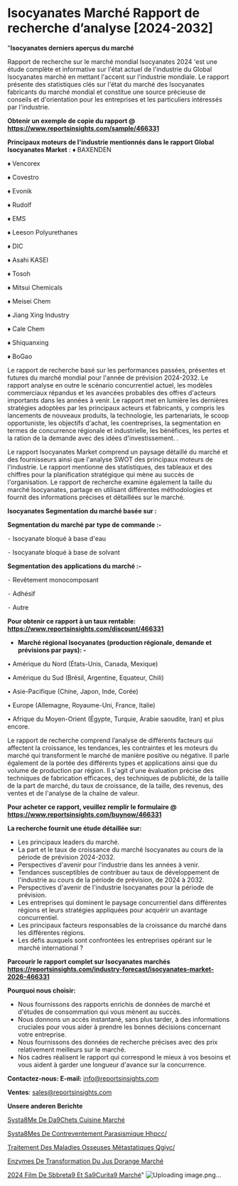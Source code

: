 # Isocyanates Marché Rapport de recherche d’analyse [2024-2032]

"<strong>Isocyanates derniers aperçus du marché</strong>

Rapport de recherche sur le marché mondial Isocyanates 2024 'est une étude complète et informative sur l'état actuel de l'industrie du Global Isocyanates marché en mettant l'accent sur l'industrie mondiale. Le rapport présente des statistiques clés sur l'état du marché des Isocyanates fabricants du marché mondial et constitue une source précieuse de conseils et d'orientation pour les entreprises et les particuliers intéressés par l'industrie.

<strong>Obtenir un exemple de copie du rapport @ <a href=https://www.reportsinsights.com/sample/466331>https://www.reportsinsights.com/sample/466331</a></strong>

<strong>Principaux moteurs de l'industrie mentionnés dans le rapport Global Isocyanates Market</strong> :
♦ BAXENDEN

♦ Vencorex

♦ Covestro

♦ Evonik

♦ Rudolf

♦ EMS

♦ Leeson Polyurethanes

♦ DIC

♦ Asahi KASEI

♦ Tosoh

♦ Mitsui Chemicals

♦ Meisei Chem

♦ Jiang Xing Industry

♦ Cale Chem

♦ Shiquanxing

♦ BoGao

Le rapport de recherche basé sur les performances passées, présentes et futures du marché mondial pour l'année de prévision 2024-2032. Le rapport analyse en outre le scénario concurrentiel actuel, les modèles commerciaux répandus et les avancées probables des offres d'acteurs importants dans les années à venir. Le rapport met en lumière les dernières stratégies adoptées par les principaux acteurs et fabricants, y compris les lancements de nouveaux produits, la technologie, les partenariats, le scoop opportuniste, les objectifs d'achat, les coentreprises, la segmentation en termes de concurrence régionale et industrielle, les bénéfices, les pertes et la ration de la demande avec des idées d'investissement. .

Le rapport Isocyanates Market comprend un paysage détaillé du marché et des fournisseurs ainsi que l'analyse SWOT des principaux moteurs de l'industrie. Le rapport mentionne des statistiques, des tableaux et des chiffres pour la planification stratégique qui mène au succès de l'organisation. Le rapport de recherche examine également la taille du marché Isocyanates, partage en utilisant différentes méthodologies et fournit des informations précises et détaillées sur le marché.

<strong>Isocyanates Segmentation du marché basée sur :</strong>

<strong>Segmentation du marché par type de commande :-</strong>

⁃ Isocyanate bloqué à base d'eau

⁃ Isocyanate bloqué à base de solvant

<strong>Segmentation des applications du marché :-</strong>

⁃ Revêtement monocomposant

⁃ Adhésif

⁃ Autre

<strong>Pour obtenir ce rapport à un taux rentable: <a href=https://www.reportsinsights.com/discount/466331>https://www.reportsinsights.com/discount/466331</a></strong>
<ul>
  <li><strong>Marché régional Isocyanates (production régionale, demande et prévisions par pays): -</strong></li>
</ul>
• Amérique du Nord (États-Unis, Canada, Mexique)

• Amérique du Sud (Brésil, Argentine, Equateur, Chili)

• Asie-Pacifique (Chine, Japon, Inde, Corée)

• Europe (Allemagne, Royaume-Uni, France, Italie)

• Afrique du Moyen-Orient (Égypte, Turquie, Arabie saoudite, Iran) et plus encore.

Le rapport de recherche comprend l’analyse de différents facteurs qui affectent la croissance, les tendances, les contraintes et les moteurs du marché qui transforment le marché de manière positive ou négative. Il parle également de la portée des différents types et applications ainsi que du volume de production par région. Il s'agit d'une évaluation précise des techniques de fabrication efficaces, des techniques de publicité, de la taille de la part de marché, du taux de croissance, de la taille, des revenus, des ventes et de l'analyse de la chaîne de valeur.

<strong>Pour acheter ce rapport, veuillez remplir le formulaire @   <a href=https://www.reportsinsights.com/buynow/466331>https://www.reportsinsights.com/buynow/466331</a></strong>

<strong>La recherche fournit une étude détaillée sur:</strong>
<ul>
  <li>Les principaux leaders du marché.</li>
  <li>La part et le taux de croissance du marché Isocyanates au cours de la période de prévision 2024-2032.</li>
  <li>Perspectives d'avenir pour l'industrie dans les années à venir.</li>
  <li>Tendances susceptibles de contribuer au taux de développement de l'industrie au cours de la période de prévision, de 2024 à 2032.</li>
  <li>Perspectives d'avenir de l'industrie Isocyanates pour la période de prévision.</li>
  <li>Les entreprises qui dominent le paysage concurrentiel dans différentes régions et leurs stratégies appliquées pour acquérir un avantage concurrentiel.</li>
  <li>Les principaux facteurs responsables de la croissance du marché dans les différentes régions.</li>
  <li>Les défis auxquels sont confrontées les entreprises opérant sur le marché international ?</li>
</ul>

<strong>Parcourir le rapport complet sur Isocyanates marchés <a href=https://reportsinsights.com/industry-forecast/isocyanates-market-2026-466331>https://reportsinsights.com/industry-forecast/isocyanates-market-2026-466331</a></strong>

<strong>Pourquoi nous choisir:</strong>
<ul>
  <li>Nous fournissons des rapports enrichis de données de marché et d'études de consommation qui vous mènent au succès.</li>
  <li>Nous donnons un accès instantané, sans plus tarder, à des informations cruciales pour vous aider à prendre les bonnes décisions concernant votre entreprise.</li>
  <li>Nous fournissons des données de recherche précises avec des prix relativement meilleurs sur le marché.</li>
  <li>Nos cadres réalisent le rapport qui correspond le mieux à vos besoins et vous aident à garder une longueur d'avance sur la concurrence.</li>
</ul>
<strong>Contactez-nous:
</strong><strong>E-mail:</strong> <a href=mailto:info@reportsinsights.com>info@reportsinsights.com</a>

<strong>Ventes</strong>: <a href=mailto:sales@reportsinsights.com>sales@reportsinsights.com</a>

<strong>Unsere anderen Berichte</strong>

<a href=https://www.linkedin.com/pulse/syst%C3%A8me-de-d%C3%A9chets-cuisine-march%C3%A9-part-l5j4c/>Systa8Me De Da9Chets Cuisine Marché</a>

<a href=https://www.linkedin.com/pulse/syst%C3%A8mes-de-contreventement-parasismique-hhpcc/>Systa8Mes De Contreventement Parasismique Hhpcc/</a>

<a href=https://www.linkedin.com/pulse/traitement-des-maladies-osseuses-métastatiques-qgiyc/>Traitement Des Maladies Osseuses Métastatiques Qgiyc/</a>

<a href=https://www.linkedin.com/pulse/enzymes-de-transformation-du-jus-dorange-march%C3%A9domaines-r3krc/>Enzymes De Transformation Du Jus Dorange Marché</a>

<a href=https://www.linkedin.com/pulse/2024-film-de-s%C3%BBret%C3%A9-et-s%C3%A9curit%C3%A9-march%C3%A9-segmentation-bw4fc/>2024 Film De Sbbreta9 Et Sa9Curita9 Marché</a>"
![Uploading image.png…]()
